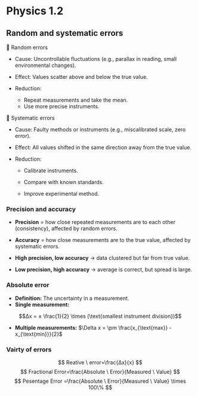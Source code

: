# Physics 1.2
## Random and systematic errors
🔹 Random errors
+ Cause: Uncontrollable fluctuations (e.g., parallax in reading, small environmental changes).

+ Effect: Values scatter above and below the true value.

+ Reduction:
  + Repeat measurements and take the mean.
  + Use more precise instruments.

🔹 Systematic errors
+ Cause: Faulty methods or instruments (e.g., miscalibrated scale, zero error).

+ Effect: All values shifted in the same direction away from the true value.

+ Reduction:

   + Calibrate instruments.

   + Compare with known standards.

   + Improve experimental method.
### Precision and accuracy
+ **Precision** = how close repeated measurements are to each other (consistency), affected by random errors.
+ **Accuracy** = how close measurements are to the true value, affected by systematic errors.
+ **High precision, low accuracy** → data clustered but far from true value.

+ **Low precision, high accuracy** → average is correct, but spread is large.
### Absolute error
+ **Definition:** The uncertainty in a measurement.
+ **Single measurement:**
```math
Δx = ± \frac{1}{2} \times (\text{smallest instrument division})
```
+ **Multiple measurements:**
$\Delta x = \pm \frac{x_{\text{max}} - x_{\text{min}}}{2}$
### Vairty of errors
$$
Reative \ error=\frac{Δx}{x}
$$
$$
Fractional Error=\frac{Absolute \ Error}{Measured \ Value}
$$ 
$$
Pesentage Error =\frac{Absolute \ Error}{Measured \ Value} \times 100\%
$$
